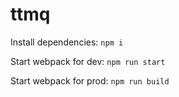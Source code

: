 # ttmq

Install dependencies:
```npm i```

Start webpack for dev:
```npm run start```

Start webpack for prod:
```npm run build```